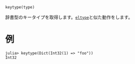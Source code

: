 ```
keytype(type)
```

辞書型のキータイプを取得します。[`eltype`](@ref)と似た動作をします。

# 例

```jldoctest
julia> keytype(Dict(Int32(1) => "foo"))
Int32
```
